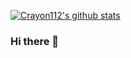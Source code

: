 [![Crayon112's github stats](https://github-readme-stats.vercel.app/api?username=Crayon112&show_icons=true)](https://github.com/Crayon112)

### Hi there 👋

<!--
**Crayon112/Crayon112** is a ✨ _special_ ✨ repository because its `README.md` (this file) appears on your GitHub profile.

Here are some ideas to get you started:

- 🔭 I’m currently working on ...
- 🌱 I’m currently learning ...
- 👯 I’m looking to collaborate on ...
- 🤔 I’m looking for help with ...
- 💬 Ask me about ...
- 📫 How to reach me: ...
- 😄 Pronouns: ...
- ⚡ Fun fact: ...

![Top Langs](https://github-readme-stats.vercel.app/api/top-langs/?username=Crayon112&theme=buefy&layout=compact)
-->
